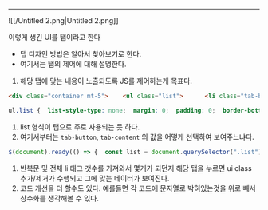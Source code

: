 ---

![[/Untitled 2.png|Untitled 2.png]]

이렇게 생긴 UI를 탭이라고 한다

- 탭 디자인 방법은 알아서 찾아보기로 한다.
- 여기서는 탭의 제어에 대해 설명한다.

1. 해당 탭에 맞는 내용이 노출되도록 JS를 제어하는게 목표다.

```html
<div class="container mt-5">    <ul class="list">      <li class="tab-button orange">Products</li>      <li class="tab-button ">Information</li>      <li class="tab-button">Shipping</li>    </ul>    <div class="tab-content show">      <p>상품설명입니다. Product</p>    </div>    <div class="tab-content ">      <p>스펙설명입니다. Information</p>    </div>    <div class="tab-content">      <p>배송정보입니다. Shipping</p>    </div>  </div>
```

```css
ul.list {  list-style-type: none;  margin: 0;  padding: 0;  border-bottom: 1px solid \#ccc;}ul.list::after {  content: "";  display: block;  clear: both;}.tab-button {  display: block;  padding: 10px 20px 10px 20px;  float: left;  margin-right: -1px;  margin-bottom: -1px;  color: grey;  text-decoration: none;  cursor: pointer;}.orange {  border-top: 2px solid orange;  border-right: 1px solid #ccc;  border-bottom: 1px solid white;  border-left: 1px solid #ccc;  color: black;  margin-top: -2px;}.tab-content {  display: none;  padding: 10px;}.show {  display: block;}
```

1. list 형식이 탭으로 주로 사용되는 듯 하다.
2. 여기서부터는 `tab-button`, `tab-content` 의 값을 어떻게 선택하여 보여주느냐다.

```js
$(document).ready(() => {  const list = document.querySelector(".list");  const liElements = list.getElementsByTagName("li");  const numberOfLi = liElements.length;  console.log(numberOfLi); // 3  const tabButton = $(".tab-button");  const tabContent = $(".tab-content");  /**   * tab 선택시 강조 class를 추가/제거하는 loop   */  for (let i = 0; i < numberOfLi; i++) {    // const element = numberOfLi[i];    tabButton.eq(i).on("click", () => {      rmClass(tabButton, tabContent);      tabButton.eq(i).addClass("orange");      tabContent.eq(i).addClass("show");    });  }  async function rmClass(tabButton, tabContent) {    tabButton.removeClass("orange");    tabContent.removeClass("show");  }});
```

1. 반복문 및 전체 li 태그 갯수를 가져와서 몇개가 되던지 해당 탭을 누르면 ui class 추가/제거가 수행되고 그에 맞는 데이터가 보여진다.
2. 코드 개선을 더 할수도 있다. 예를들면 각 코드에 문자열로 박혀있는것을 위로 빼서 상수화를 생각해볼 수 있다.